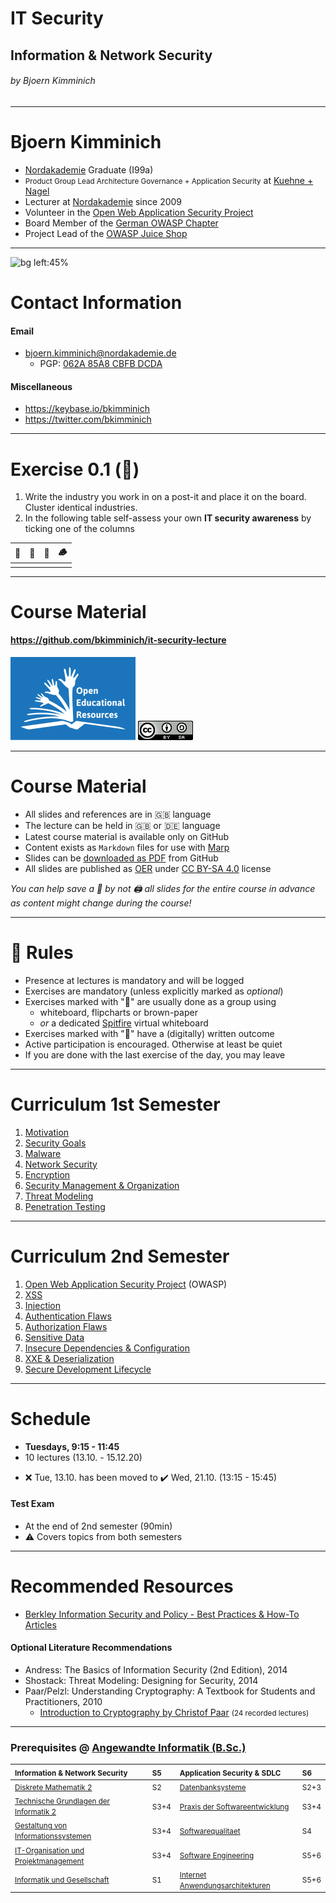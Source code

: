 <!-- theme: default -->
<!-- paginate: true -->
<!-- footer: Copyright (c) by **Bjoern Kimminich** | Licensed under [CC-BY-SA 4.0](https://creativecommons.org/licenses/by-sa/4.0/) -->

# IT Security

## Information & Network Security

###### by Bjoern Kimminich

---

# Bjoern Kimminich

* [Nordakademie](https://www.nordakademie.de/) Graduate (I99a)
* <small>Product Group Lead Architecture Governance + Application
  Security</small> at [Kuehne + Nagel](http://kuehne-nagel.com/)
* Lecturer at [Nordakademie](https://www.nordakademie.de/) since 2009
* Volunteer in the
  [Open Web Application Security Project](https://owasp.org/)
* Board Member of the
  [German OWASP Chapter](https://owasp.org/www-chapter-germany/)
* Project Lead of the [OWASP Juice Shop](https://owasp-juice.shop)

---

![bg left:45%](https://pbs.twimg.com/profile_images/1269649524039004161/thpWClK9_400x400.jpg)

# Contact Information

#### Email

* <bjoern.kimminich@nordakademie.de>
  * PGP:
    [062A 85A8 CBFB DCDA](https://keybase.io/bkimminich/pgp_keys.asc?fingerprint=19c01cb7157e4645e9e2c863062a85a8cbfbdcda)

#### Miscellaneous

* <https://keybase.io/bkimminich>
* <https://twitter.com/bkimminich>

---

# Exercise 0.1 (:pushpin:)

1. Write the industry you work in on a post-it and place it on the
   board. Cluster identical industries.
2. In the following table self-assess your own **IT security awareness**
   by ticking one of the columns

| :1st_place_medal: | :2nd_place_medal: | :3rd_place_medal: | :wood: |
|:------------------|:------------------|:------------------|:-------|
|                   |                   |                   |        |

---

# Course Material

#### <https://github.com/bkimminich/it-security-lecture>

[![height:100px](../oer_logo.png)](https://www.oercommons.org/courses/university-lecture-on-it-security
"OER Global Logo, 2012 J. Mello, used under CC-BY 3.0 License")
![height:100px](../cc_by-sa_4.0.png)

---

# Course Material

* All slides and references are in :uk: language
* The lecture can be held in :uk: or :de: language
* Latest course material is available only on GitHub
* Content exists as `Markdown` files for use with
  [Marp](https://yhatt.github.io/marp/)
* Slides can be
  [downloaded as PDF](https://github.com/bkimminich/it-security-lecture/tree/master/slides/pdf)
  from GitHub
* All slides are published as
  [OER](http://www.unesco.org/new/en/communication-and-information/access-to-knowledge/open-educational-resources/)
  under [CC BY-SA 4.0](https://creativecommons.org/licenses/by-sa/4.0/)
  license

_You can help save a :deciduous_tree: by not :printer: all slides for
the entire course in advance as content might change during the course!_

---

# :tophat: Rules

* Presence at lectures is mandatory and will be logged
* Exercises are mandatory (unless explicitly marked as _optional_)
* Exercises marked with ":pushpin:" are usually done as a group using
  * whiteboard, flipcharts or brown-paper
  * _or_ a dedicated [Spitfire](https://spitfire.peewee.space/) virtual
    whiteboard
* Exercises marked with ":pencil:" have a (digitally) written outcome
* Active participation is encouraged. Otherwise at least be quiet
* If you are done with the last exercise of the day, you may leave

---

# Curriculum 1st Semester

1. [Motivation](01-01-motivation.md)
2. [Security Goals](01-02-security_goals.md)
3. [Malware](01-03-malware.md)
4. [Network Security](01-04-network_security.md)
5. [Encryption](01-05-encryption.md)
6. [Security Management & Organization](01-06-security_mgmt_and_org.md)
7. [Threat Modeling](01-07-threat_modeling.md)
8. [Penetration Testing](01-08-penetration_testing.md)

---

# Curriculum 2nd Semester

1. [Open Web Application Security Project](02-01-owasp.md) (OWASP)
2. [XSS](02-02-xss.md)
3. [Injection](02-03-injection.md)
4. [Authentication Flaws](02-04-authentication_flaws.md)
5. [Authorization Flaws](02-05-authorization_flaws.md)
6. [Sensitive Data](02-06-sensitive_data.md)
7. [Insecure Dependencies & Configuration](02-07-insecure_dependencies_and_configuration.md)
8. [XXE & Deserialization](02-08-xxe_and_deserialization.md)
9. [Secure Development Lifecycle](02-09-sdlc.md)

---

# Schedule

* **Tuesdays, 9:15 - 11:45**
* 10 lectures (13.10. - 15.12.20)

<!-- -->

* :x: Tue, 13.10. has been moved to :heavy_check_mark: Wed, 21.10.
  (13:15 - 15:45)

#### Test Exam

* At the end of 2nd semester (90min)
* :warning: Covers topics from both semesters

---

# Recommended Resources

* [Berkley Information Security and Policy - Best Practices & How-To Articles](https://security.berkeley.edu/education-awareness/cybersecurity-best-practices-how-tos)

#### Optional Literature Recommendations

* Andress: The Basics of Information Security (2nd Edition), 2014
* Shostack: Threat Modeling: Designing for Security, 2014
* Paar/Pelzl: Understanding Cryptography: A Textbook for Students and
  Practitioners, 2010
  * [Introduction to Cryptography by Christof Paar](https://www.youtube.com/channel/UC1usFRN4LCMcfIV7UjHNuQg)
    <small>(24 recorded lectures)</small>

---

### Prerequisites @ [Angewandte Informatik (B.Sc.)](https://www.nordakademie.de/bewerber/studienangebote/angewandte-informatik-bsc/profil-des-studiengangs/)

| <small>Information & Network Security</small>                                                                                                                                                                                                                                                                                                                                       | <small>S5</small>   | <small>Application Security & SDLC</small>                                                                                                                                                                                                                                                                                                                                    | <small>S6</small>   |
|:------------------------------------------------------------------------------------------------------------------------------------------------------------------------------------------------------------------------------------------------------------------------------------------------------------------------------------------------------------------------------------|:--------------------|:------------------------------------------------------------------------------------------------------------------------------------------------------------------------------------------------------------------------------------------------------------------------------------------------------------------------------------------------------------------------------|:--------------------|
| <small>[Diskrete Mathematik 2](https://www.nordakademie.de/bewerber/studienangebote/angewandte-informatik-bsc/studienplan/?tx_nacurriculum_nacurriculum%5Bid%5D=777&tx_nacurriculum_nacurriculum%5Bdate%5D=&tx_nacurriculum_nacurriculum%5Baction%5D=show&tx_nacurriculum_nacurriculum%5Bcontroller%5D=Studienplan&cHash=a66f54188c7c0b870c7e6bea00875fed)</small>                  | <small>S2</small>   | <small>[Datenbanksysteme](https://www.nordakademie.de/bewerber/studienangebote/angewandte-informatik-bsc/studienplan/?tx_nacurriculum_nacurriculum%5Bid%5D=362&tx_nacurriculum_nacurriculum%5Bdate%5D=&tx_nacurriculum_nacurriculum%5Baction%5D=show&tx_nacurriculum_nacurriculum%5Bcontroller%5D=Studienplan&cHash=8c34972a1162bec4b2a830abf497721d)</small>                 | <small>S2+3</small> |
| <small>[Technische Grundlagen der Informatik 2](https://www.nordakademie.de/bewerber/studienangebote/angewandte-informatik-bsc/studienplan/?tx_nacurriculum_nacurriculum%5Bid%5D=352&tx_nacurriculum_nacurriculum%5Bdate%5D=&tx_nacurriculum_nacurriculum%5Baction%5D=show&tx_nacurriculum_nacurriculum%5Bcontroller%5D=Studienplan&cHash=49faa9a950a1c7f9584e860140930247)</small> | <small>S3+4</small> | <small>[Praxis der Softwareentwicklung](https://www.nordakademie.de/bewerber/studienangebote/angewandte-informatik-bsc/studienplan/?tx_nacurriculum_nacurriculum%5Bid%5D=355&tx_nacurriculum_nacurriculum%5Bdate%5D=&tx_nacurriculum_nacurriculum%5Baction%5D=show&tx_nacurriculum_nacurriculum%5Bcontroller%5D=Studienplan&cHash=afcbdfc3b76f2bd603e75af99d55a395)</small>   | <small>S3+4</small> |
| <small>[Gestaltung von Informationssystemen](https://www.nordakademie.de/bewerber/studienangebote/angewandte-informatik-bsc/studienplan/?tx_nacurriculum_nacurriculum%5Bid%5D=687&tx_nacurriculum_nacurriculum%5Bdate%5D=&tx_nacurriculum_nacurriculum%5Baction%5D=show&tx_nacurriculum_nacurriculum%5Bcontroller%5D=Studienplan&cHash=4fdfc7d45f77fbab6762fc9b21d25113)</small>    | <small>S3+4</small> | <small>[Softwarequalitaet](https://www.nordakademie.de/bewerber/studienangebote/angewandte-informatik-bsc/studienplan/?tx_nacurriculum_nacurriculum%5Bid%5D=686&tx_nacurriculum_nacurriculum%5Bdate%5D=&tx_nacurriculum_nacurriculum%5Baction%5D=show&tx_nacurriculum_nacurriculum%5Bcontroller%5D=Studienplan&cHash=f0a18932b5c53b961d5ffd82ec93a828)</small>                | <small>S4</small>   |
| <small>[IT-Organisation und Projektmanagement](https://www.nordakademie.de/bewerber/studienangebote/angewandte-informatik-bsc/studienplan/?tx_nacurriculum_nacurriculum%5Bid%5D=365&tx_nacurriculum_nacurriculum%5Bdate%5D=&tx_nacurriculum_nacurriculum%5Baction%5D=show&tx_nacurriculum_nacurriculum%5Bcontroller%5D=Studienplan&cHash=0972188cffd7c1f82712f2a3bcf1402d)</small>  | <small>S3+4</small> | <small>[Software Engineering](https://www.nordakademie.de/bewerber/studienangebote/angewandte-informatik-bsc/studienplan/?tx_nacurriculum_nacurriculum%5Bid%5D=896&tx_nacurriculum_nacurriculum%5Bdate%5D=&tx_nacurriculum_nacurriculum%5Baction%5D=show&tx_nacurriculum_nacurriculum%5Bcontroller%5D=Studienplan&cHash=a9814d05a115dad8d83d1c6460c8bc7f)</small>             | <small>S5+6</small> |
| <small>[Informatik und Gesellschaft](https://www.nordakademie.de/bewerber/studienangebote/angewandte-informatik-bsc/studienplan/?tx_nacurriculum_nacurriculum%5Bid%5D=691&tx_nacurriculum_nacurriculum%5Bdate%5D=&tx_nacurriculum_nacurriculum%5Baction%5D=show&tx_nacurriculum_nacurriculum%5Bcontroller%5D=Studienplan&cHash=51eac57861fcb436d696b15cfb5365a3)</small>            | <small>S1</small>   | <small>[Internet Anwendungsarchitekturen](https://www.nordakademie.de/bewerber/studienangebote/angewandte-informatik-bsc/studienplan/?tx_nacurriculum_nacurriculum%5Bid%5D=363&tx_nacurriculum_nacurriculum%5Bdate%5D=&tx_nacurriculum_nacurriculum%5Baction%5D=show&tx_nacurriculum_nacurriculum%5Bcontroller%5D=Studienplan&cHash=6b8564b01760a85bd3946ebec3a1cae1)</small> | <small>S5+6</small> |

